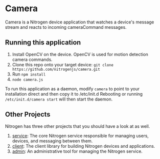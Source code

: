 # Camera 

Camera is a Nitrogen device application that watches a device's message stream and reacts to incoming cameraCommand messages.

## Running this application

1. Install OpenCV on the device.  OpenCV is used for motion detection camera commands.
2. Clone this repo onto your target device: `git clone https://github.com/nitrogenjs/camera.git`
3. Run `npm install` 
4. `node camera.js`

To run this application as a daemon, modify `camera` to point to your installation direct and then copy it to /etc/init.d 
Rebooting or running `/etc/init.d/camera start` will then start the daemon. 

## Other Projects

Nitrogen has three other projects that you should have a look at as well.

1. [service](https://github.com/magentajs/service): The core Nitrogen service responsible for managing users, devices, and messaging between them.
2. [client](https://github.com/magentajs/client): The client library for building Nitrogen devices and applications.
3. [admin](https://github.com/magentajs/admin): An administrative tool for managing the Nitrogen service.
